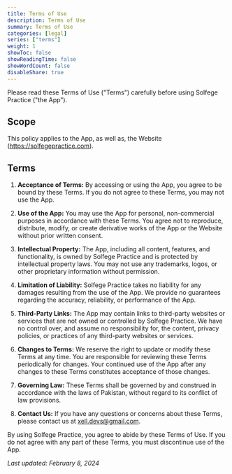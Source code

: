 ```yaml
---
title: Terms of Use
description: Terms of Use
summary: Terms of Use
categories: [legal]
series: ["terms"]
weight: 1
showToc: false
showReadingTime: false
showWordCount: false
disableShare: true
---
```


Please read these Terms of Use ("Terms") carefully before using Solfege Practice ("the App").

## Scope

This policy applies to the App, as well as, the Website (https://solfegepractice.com).

## Terms

1. **Acceptance of Terms:**
By accessing or using the App, you agree to be bound by these Terms. If you do not agree to these Terms, you may not use the App.

2. **Use of the App:**
You may use the App for personal, non-commercial purposes in accordance with these Terms. You agree not to reproduce, distribute, modify, or create derivative works of the App or the Website without prior written consent.

3. **Intellectual Property:**
The App, including all content, features, and functionality, is owned by Solfege Practice and is protected by intellectual property laws. You may not use any trademarks, logos, or other proprietary information without permission.

4. **Limitation of Liability:**
Solfege Practice takes no liability for any damages resulting from the use of the App. We provide no guarantees regarding the accuracy, reliability, or performance of the App.

5. **Third-Party Links:**
The App may contain links to third-party websites or services that are not owned or controlled by Solfege Practice. We have no control over, and assume no responsibility for, the content, privacy policies, or practices of any third-party websites or services.

6. **Changes to Terms:**
We reserve the right to update or modify these Terms at any time. You are responsible for reviewing these Terms periodically for changes. Your continued use of the App after any changes to these Terms constitutes acceptance of those changes.

7. **Governing Law:**
These Terms shall be governed by and construed in accordance with the laws of Pakistan, without regard to its conflict of law provisions.

8. **Contact Us:**
If you have any questions or concerns about these Terms, please contact us at xell.devs@gmail.com.

By using Solfege Practice, you agree to abide by these Terms of Use. If you do not agree with any part of these Terms, you must discontinue use of the App.

*Last updated: February 8, 2024*

